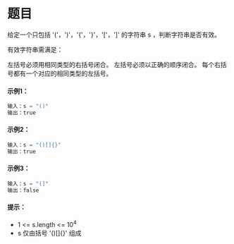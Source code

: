 # 题目
给定一个只包括 '('，')'，'{'，'}'，'['，']' 的字符串 s ，判断字符串是否有效。

有效字符串需满足：

左括号必须用相同类型的右括号闭合。
左括号必须以正确的顺序闭合。
每个右括号都有一个对应的相同类型的左括号。

#### 示例1：

```c++
输入：s = "()"
输出：true
```

#### 示例2：
```c++
输入：s = "()[]{}"
输出：true
```

#### 示例3：
```c++
输入：s = "(]"
输出：false
```


#### 提示：

* 1 <= s.length <= $10^4$
* s 仅由括号 '()[]{}' 组成
